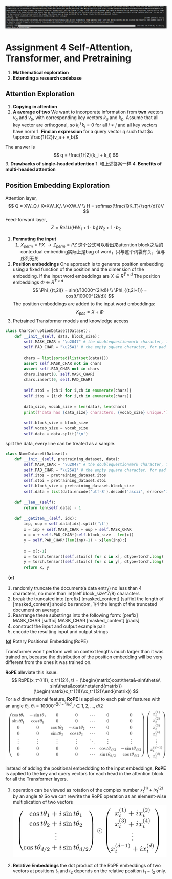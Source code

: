 ![alt text](image.png)

# Assignment 4 Self-Attention, Transformer, and Pretraining
1. **Mathematical exploration**
2. **Extending a research codebase**

## Attention Exploration
1. **Copying in attention**
2. **A average of two** We want to incorporate information from **two** vectors $v_a$ and $v_b$, with corresponding key vectors $k_a$ and $k_b$. Assume that all key vector are orthogonal, so $k_i^Tk_j=0$ for all $i \neq j$ and all key vectors have norm 1. **Find an expression** for a query vector $q$ such that $c \approx \frac{1}{2}(v_a + v_b)$

The answer is 
$$
q = \frac{1}{2}(k_j + k_i)
$$
3. **Drawbacks of single-headed attention** 
    1. 和上述答案一样
4. **Benefits of multi-headed attention**


## Position Embedding Exploration
Attention layer,
$$
Q = XW_Q,\ K=XW_K,\ V=XW_V
\\ H = softmax(\frac{QK_T}{\sqrt{d}})V
$$
Feed-forward layer,
$$
Z=ReLU(HW_1+1\cdot b_1)W_2 + 1\cdot b_2
$$

1. **Permuting the input**
    1. $X_{perm}=PX\ \rightarrow Z_{perm}=PZ$
    这个公式可以看出来attention block之后的contextual embedding实际上是bag of word，只与这个词袋有关，但与序列无关
2. **Position embeddings**
    One approach is to generate position embedding using a fixed function of the position and the dimension of the embedding.
    If the input word embeddings are $X\in R^{T \times d}$
    The position embeddings $\Phi \in R^{T \times d}$ 
    $$
    \Phi_{(t,2i)} = sin(t/10000^{2i/d})
    \\ \Phi_{(t,2i+1)} = cos(t/10000^{2i/d})
    $$
    The position embeddings are added to the input word embeddings:
    $$
    X_{pos} = X + \Phi
    $$
3. Pretrained Transformer models and knowledge access
```python
class CharCorruptionDataset(Dataset):
    def __init__(self, data, block_size):
        self.MASK_CHAR = "\u2047" # the doublequestionmark character, for mask
        self.PAD_CHAR = "\u25A1" # the empty square character, for pad

        chars = list(sorted(list(set(data))))
        assert self.MASK_CHAR not in chars
        assert self.PAD_CHAR not in chars
        chars.insert(0, self.MASK_CHAR)
        chars.insert(0, self.PAD_CHAR)

        self.stoi = {ch:i for i,ch in enumerate(chars)}
        self.itos = {i:ch for i,ch in enumerate(chars)}

        data_size, vocab_size = len(data), len(chars)
        print(f'data has {data_size} characters, {vocab_size} unique.')

        self.block_size = block_size
        self.vocab_size = vocab_size
        self.data = data.split('\n')
```
split the data, every line can be treated as a sample.

```python
class NameDataset(Dataset):
    def __init__(self, pretraining_dataset, data):
        self.MASK_CHAR = "\u2047" # the doublequestionmark character, for mask
        self.PAD_CHAR = "\u25A1" # the empty square character, for pad
        self.itos = pretraining_dataset.itos
        self.stoi = pretraining_dataset.stoi
        self.block_size = pretraining_dataset.block_size
        self.data = list(data.encode('utf-8').decode('ascii', errors='ignore').split('\n'))

    def __len__(self):
        return len(self.data) - 1

    def __getitem__(self, idx):
        inp, oup = self.data[idx].split('\t')
        x = inp + self.MASK_CHAR + oup + self.MASK_CHAR
        x = x + self.PAD_CHAR*(self.block_size - len(x))
        y = self.PAD_CHAR*(len(inp)-1) + x[len(inp):]

        x = x[:-1]
        x = torch.tensor([self.stoi[c] for c in x], dtype=torch.long)
        y = torch.tensor([self.stoi[c] for c in y], dtype=torch.long)
        return x, y
```
**（e）**
1. randomly truncate the document(a data entry) no less than 4 characters, no more than int(self.block_size*7/8) characters
2. break the truncated into
    [prefix] [masked_content] [suffix]
    the length of [masked_content] should be random, 1/4 the length of the truncated document on average
3. Rearrange these substrings into the following form:
    [prefix] MASK_CHAR [suffix] MASK_CHAR [masked_content] [pads]
4. construct the input and output example pair
5. encode the resulting input and output strings 

**(g)** Rotary Positional Embedding(RoPE)

Transformer won't perform well on context lengths much larger than it was trained on, because the distribution of the position embedding will be very different from the ones it was trained on.

**RoPE** alleviate this issue.
$$
RoPE(x_t^{(1)}, x_t^{(2)}, t) = (\begin{matrix}cost\theta&-sint\theta\\
sint\theta&cost\theta\end{matrix})(\begin{matrix}x_t^{(1)}\\x_t^{(2)}\end{matrix})
$$
For a $d$ dimentsional feature, **RoPE** is applied to each pair of features with an angle $\theta_i$, $\theta_i=10000^{-2(i-1)/d},i\in{1,2,...,d/2}$
![alt text](image-1.png)

instead of adding the positional embeddding to the input embeddings, **RoPE** is applied to the key and query vectors for each head in the attention block for all the Transformer layers.

1. operation can be viewed as rotation of the complex number $x_t^{(1)}+ix_t^{(2)}$ by an angle $t\theta$
So we can rewrite the RoPE operation as an element-wise multiplication of two vectors 
![alt text](image-2.png)

2. **Relative Embeddings** the dot product of the RoPE embeddings of two vectors at positions $t_1$ and $t_2$ depends on the relative position $t_1 - t_2$ only.